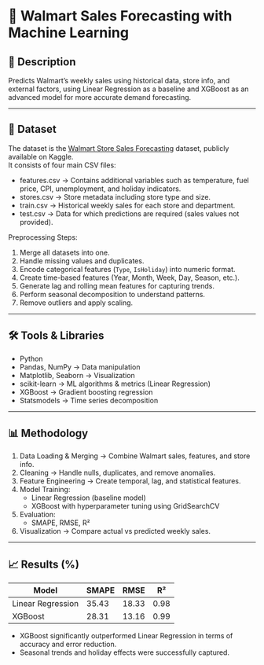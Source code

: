 # 🛒 Walmart Sales Forecasting with Machine Learning

## 📌 Description
Predicts Walmart’s weekly sales using historical data, store info, and external factors, using Linear Regression as a baseline and XGBoost as an advanced model for more accurate demand forecasting.

---

## 📂 Dataset
The dataset is the [Walmart Store Sales Forecasting](https://www.kaggle.com/c/walmart-recruiting-store-sales-forecasting) dataset, publicly available on Kaggle.  
It consists of four main CSV files:

- features.csv → Contains additional variables such as temperature, fuel price, CPI, unemployment, and holiday indicators.
- stores.csv → Store metadata including store type and size.
- train.csv → Historical weekly sales for each store and department.
- test.csv → Data for which predictions are required (sales values not provided).

Preprocessing Steps:
1. Merge all datasets into one.
2. Handle missing values and duplicates.
3. Encode categorical features (`Type`, `IsHoliday`) into numeric format.
4. Create time-based features (Year, Month, Week, Day, Season, etc.).
5. Generate lag and rolling mean features for capturing trends.
6. Perform seasonal decomposition to understand patterns.
7. Remove outliers and apply scaling.

---

## 🛠️ Tools & Libraries
- Python
- Pandas, NumPy → Data manipulation
- Matplotlib, Seaborn → Visualization
- scikit-learn → ML algorithms & metrics (Linear Regression)
- XGBoost → Gradient boosting regression
- Statsmodels → Time series decomposition

---

## 📊 Methodology
1. Data Loading & Merging → Combine Walmart sales, features, and store info.
2. Cleaning → Handle nulls, duplicates, and remove anomalies.
3. Feature Engineering → Create temporal, lag, and statistical features.
4. Model Training:
   - Linear Regression (baseline model)
   - XGBoost with hyperparameter tuning using GridSearchCV
5. Evaluation:
   - SMAPE, RMSE, R²
6. Visualization → Compare actual vs predicted weekly sales.

---

## 📈 Results (%)
| Model              | SMAPE | RMSE   | R²    |
|--------------------|-----------|--------|-------|
| Linear Regression  | 35.43     | 18.33  | 0.98  |
| XGBoost            | 28.31     | 13.16  | 0.99  |

- XGBoost significantly outperformed Linear Regression in terms of accuracy and error reduction.
- Seasonal trends and holiday effects were successfully captured.
